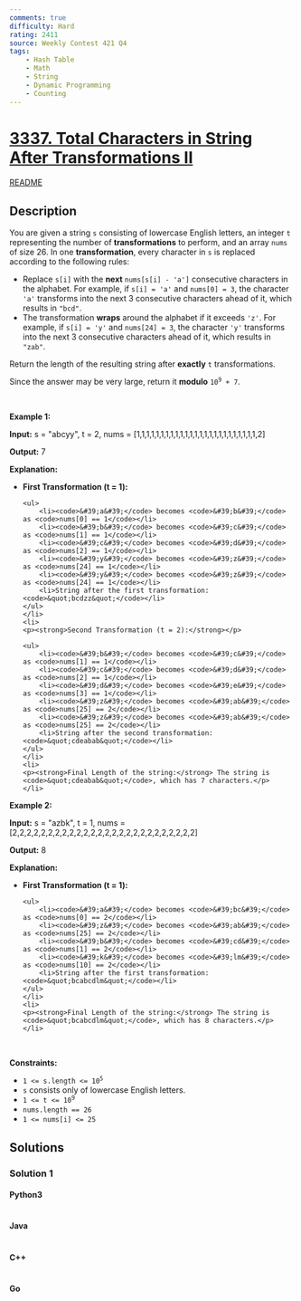```yaml
---
comments: true
difficulty: Hard
rating: 2411
source: Weekly Contest 421 Q4
tags:
    - Hash Table
    - Math
    - String
    - Dynamic Programming
    - Counting
---
```


<!-- problem:start -->

# [3337. Total Characters in String After Transformations II](https://leetcode.com/problems/total-characters-in-string-after-transformations-ii)

[README](/solution/3300-3399/3337.Total%20Characters%20in%20String%20After%20Transformations%20II/README.md)

## Description

<!-- description:start -->

<p>You are given a string <code>s</code> consisting of lowercase English letters, an integer <code>t</code> representing the number of <strong>transformations</strong> to perform, and an array <code>nums</code> of size 26. In one <strong>transformation</strong>, every character in <code>s</code> is replaced according to the following rules:</p>

<ul>
	<li>Replace <code>s[i]</code> with the <strong>next</strong> <code>nums[s[i] - &#39;a&#39;]</code> consecutive characters in the alphabet. For example, if <code>s[i] = &#39;a&#39;</code> and <code>nums[0] = 3</code>, the character <code>&#39;a&#39;</code> transforms into the next 3 consecutive characters ahead of it, which results in <code>&quot;bcd&quot;</code>.</li>
	<li>The transformation <strong>wraps</strong> around the alphabet if it exceeds <code>&#39;z&#39;</code>. For example, if <code>s[i] = &#39;y&#39;</code> and <code>nums[24] = 3</code>, the character <code>&#39;y&#39;</code> transforms into the next 3 consecutive characters ahead of it, which results in <code>&quot;zab&quot;</code>.</li>
</ul>

<p>Return the length of the resulting string after <strong>exactly</strong> <code>t</code> transformations.</p>

<p>Since the answer may be very large, return it <strong>modulo</strong> <code>10<sup>9</sup> + 7</code>.</p>

<p>&nbsp;</p>
<p><strong class="example">Example 1:</strong></p>

<div class="example-block">
<p><strong>Input:</strong> <span class="example-io">s = &quot;abcyy&quot;, t = 2, nums = [1,1,1,1,1,1,1,1,1,1,1,1,1,1,1,1,1,1,1,1,1,1,1,1,1,2]</span></p>

<p><strong>Output:</strong> <span class="example-io">7</span></p>

<p><strong>Explanation:</strong></p>

<ul>
	<li>
	<p><strong>First Transformation (t = 1):</strong></p>

    <ul>
    	<li><code>&#39;a&#39;</code> becomes <code>&#39;b&#39;</code> as <code>nums[0] == 1</code></li>
    	<li><code>&#39;b&#39;</code> becomes <code>&#39;c&#39;</code> as <code>nums[1] == 1</code></li>
    	<li><code>&#39;c&#39;</code> becomes <code>&#39;d&#39;</code> as <code>nums[2] == 1</code></li>
    	<li><code>&#39;y&#39;</code> becomes <code>&#39;z&#39;</code> as <code>nums[24] == 1</code></li>
    	<li><code>&#39;y&#39;</code> becomes <code>&#39;z&#39;</code> as <code>nums[24] == 1</code></li>
    	<li>String after the first transformation: <code>&quot;bcdzz&quot;</code></li>
    </ul>
    </li>
    <li>
    <p><strong>Second Transformation (t = 2):</strong></p>

    <ul>
    	<li><code>&#39;b&#39;</code> becomes <code>&#39;c&#39;</code> as <code>nums[1] == 1</code></li>
    	<li><code>&#39;c&#39;</code> becomes <code>&#39;d&#39;</code> as <code>nums[2] == 1</code></li>
    	<li><code>&#39;d&#39;</code> becomes <code>&#39;e&#39;</code> as <code>nums[3] == 1</code></li>
    	<li><code>&#39;z&#39;</code> becomes <code>&#39;ab&#39;</code> as <code>nums[25] == 2</code></li>
    	<li><code>&#39;z&#39;</code> becomes <code>&#39;ab&#39;</code> as <code>nums[25] == 2</code></li>
    	<li>String after the second transformation: <code>&quot;cdeabab&quot;</code></li>
    </ul>
    </li>
    <li>
    <p><strong>Final Length of the string:</strong> The string is <code>&quot;cdeabab&quot;</code>, which has 7 characters.</p>
    </li>

</ul>
</div>

<p><strong class="example">Example 2:</strong></p>

<div class="example-block">
<p><strong>Input:</strong> <span class="example-io">s = &quot;azbk&quot;, t = 1, nums = [2,2,2,2,2,2,2,2,2,2,2,2,2,2,2,2,2,2,2,2,2,2,2,2,2,2]</span></p>

<p><strong>Output:</strong> <span class="example-io">8</span></p>

<p><strong>Explanation:</strong></p>

<ul>
	<li>
	<p><strong>First Transformation (t = 1):</strong></p>

    <ul>
    	<li><code>&#39;a&#39;</code> becomes <code>&#39;bc&#39;</code> as <code>nums[0] == 2</code></li>
    	<li><code>&#39;z&#39;</code> becomes <code>&#39;ab&#39;</code> as <code>nums[25] == 2</code></li>
    	<li><code>&#39;b&#39;</code> becomes <code>&#39;cd&#39;</code> as <code>nums[1] == 2</code></li>
    	<li><code>&#39;k&#39;</code> becomes <code>&#39;lm&#39;</code> as <code>nums[10] == 2</code></li>
    	<li>String after the first transformation: <code>&quot;bcabcdlm&quot;</code></li>
    </ul>
    </li>
    <li>
    <p><strong>Final Length of the string:</strong> The string is <code>&quot;bcabcdlm&quot;</code>, which has 8 characters.</p>
    </li>

</ul>
</div>

<p>&nbsp;</p>
<p><strong>Constraints:</strong></p>

<ul>
	<li><code>1 &lt;= s.length &lt;= 10<sup>5</sup></code></li>
	<li><code>s</code> consists only of lowercase English letters.</li>
	<li><code>1 &lt;= t &lt;= 10<sup>9</sup></code></li>
	<li><code><font face="monospace">nums.length == 26</font></code></li>
	<li><code><font face="monospace">1 &lt;= nums[i] &lt;= 25</font></code></li>
</ul>

<!-- description:end -->

## Solutions

<!-- solution:start -->

### Solution 1

<!-- tabs:start -->

#### Python3

```python

```

#### Java

```java

```

#### C++

```cpp

```

#### Go

```go

```

<!-- tabs:end -->

<!-- solution:end -->

<!-- problem:end -->
